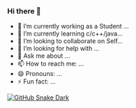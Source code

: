 ### Hi there 👋

<!--
**Shnku/Shnku** is a ✨ _special_ ✨ repository because its `README.md` (this file) appears on your GitHub profile.

Here are some ideas to get you started:
-->

- 🔭 I’m currently working as a Student ... 
- 🌱 I’m currently learning c/c++/java...
- 👯 I’m looking to collaborate on Self...
- 🤔 I’m looking for help with ...
- 💬 Ask me about ...
- 📫 How to reach me: ...
- 😄 Pronouns: ...
- ⚡ Fun fact: ...



<a href="https://github.com/Shnku" align="center">
  <img alt="GitHub Snake Dark" src="https://github.com/Shnku/Shnku/readme/raw/snake/github-contribution-grid-snake-dark.svg#gh-dark-mode-only" />
</a>
